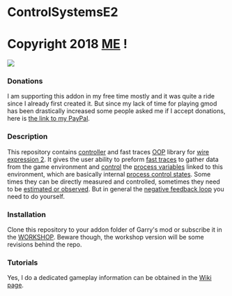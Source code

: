 # ControlSystemsE2

# Copyright 2018 [ME](http://steamcommunity.com/profiles/76561197988124141) !

[![](http://img.youtube.com/vi/m4l7usWzQKo/0.jpg)](http://www.youtube.com/watch?v=m4l7usWzQKo "")

### Donations
I am supporting this addon in my free time mostly and it was quite a ride since I already first
created it. But since my lack of time for playing gmod has been drastically increased some
people asked me if I accept donations, here is [the link to my PayPal](https://www.paypal.me/DeyanVasilev).

### Description
This repository contains [controller](https://en.wikipedia.org/wiki/PID_controller) and fast
traces [OOP](https://en.wikipedia.org/wiki/Object-oriented_programming) library for
[wire expression 2](https://github.com/wiremod/wire/wiki/Expression-2). It gives the user ability
to preform [fast traces](https://wiki.garrysmod.com/page/util/TraceLine) to gather data from the
game environment and [control](https://en.wikipedia.org/wiki/Control_theory) the
[process variables](https://en.wikipedia.org/wiki/Process_variable) linked to this environment,
which are basically internal
[process control states](https://en.wikipedia.org/wiki/State-space_representation). Some times they
can be directly measured and controlled, sometimes they need to be
[estimated or observed](https://en.wikipedia.org/wiki/State_observer). But in general the
[negative feedback loop](https://en.wikipedia.org/wiki/Negative_feedback) you need to do yourself.

### Installation
Clone this repository to your addon folder of Garry's mod or subscribe it in the
[WORKSHOP](https://steamcommunity.com/sharedfiles/filedetails/?id=1440897301). Beware though,
the workshop version will be some revisions behind the repo.

### Tutorials
Yes, I do a dedicated gameplay information can be obtained in the
[Wiki page](https://github.com/dvdvideo1234/ControlSystemsE2/wiki).
